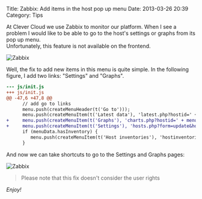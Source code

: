 Title: Zabbix: Add items in the host pop up menu
Date: 2013-03-26 20:39
Category: Tips

At Clever Cloud we use Zabbix to monitor our platform. When I see a problem I would like to be able to go to the host's settings or graphs from its pop up menu.  
Unfortunately, this feature is not available on the frontend.

![Zabbix](/images/2013/03/zabbix-1.png)

Well, the fix to add new items in this menu is quite simple. In the following figure, I add two links: "Settings" and "Graphs".


``` diff
--- js/init.js
+++ js/init.js
@@ -47,6 +47,8 @@
      // add go to links
      menu.push(createMenuHeader(t('Go to')));
      menu.push(createMenuItem(t('Latest data'), 'latest.php?hostid=' + menuData.hostid));
+     menu.push(createMenuItem(t('Graphs'), 'charts.php?hostid=' + menuData.hostid));
+     menu.push(createMenuItem(t('Settings'), 'hosts.php?form=update&hostid=' + menuData.hostid));
      if (menuData.hasInventory) {
         menu.push(createMenuItem(t('Host inventories'), 'hostinventories.php?hostid=' + menuData.hostid));
      }
```

And now we can take shortcuts to go to the Settings and Graphs pages:

![Zabbix](/images/2013/03/zabbix-2.png)


> Please note that this fix doesn't consider the user rights

_Enjoy!_
